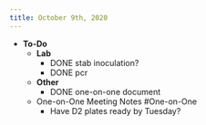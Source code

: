 ```yaml
---
title: October 9th, 2020
---
```


- **To-Do**
	- **Lab**
		- DONE stab inoculation?
		- DONE pcr
	- **Other**
		- DONE one-on-one document
	- One-on-One Meeting Notes #One-on-One
		- Have D2 plates ready by Tuesday?